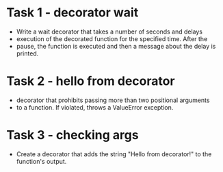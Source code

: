 # Task 1 - decorator wait

- Write a wait decorator that takes a number of seconds and delays
- execution of the decorated function for the specified time. After the
- pause, the function is executed and then a message about the delay is printed.

# Task 2 - hello from decorator 

- decorator that prohibits passing more than two positional arguments
- to a function. If violated, throws a ValueError exception.

# Task 3 - checking args

- Create a decorator that adds the string "Hello from decorator!" to the function's output.
